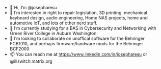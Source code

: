 - 👋 Hi, I’m @josepharesu
- 👀 I’m interested in right to repair legislation, 3D printing, mechanical keyboard design, audio engineering, Home NAS projects, home and automotive IoT, and lots of other nerd stuff.
- 🌱 I’m currently studying for a BAS in Cybersecurity and Networking with Green River College in Auburn Washington.
- 💞️ I’m looking to collaborate on unoffical software for the Behringer FCB1010, and perhaps firmware/hardware mods for the Behringer BCF2000  
- 📫 You can reach me at https://www.linkedin.com/in/josepharesu or @illswitch:matrix.org

<!---
josepharesu/josepharesu is a ✨ special ✨ repository because its `README.md` (this file) appears on your GitHub profile.
You can click the Preview link to take a look at your changes.
--->
